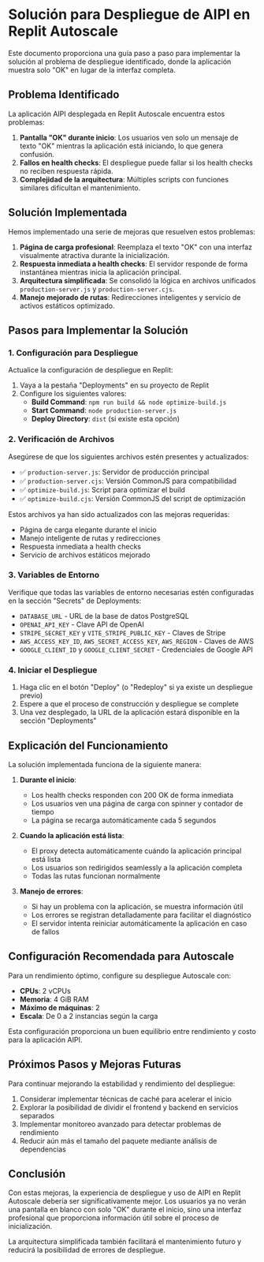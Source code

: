 # Solución para Despliegue de AIPI en Replit Autoscale

Este documento proporciona una guía paso a paso para implementar la solución al problema de despliegue identificado, donde la aplicación muestra solo "OK" en lugar de la interfaz completa.

## Problema Identificado

La aplicación AIPI desplegada en Replit Autoscale encuentra estos problemas:

1. **Pantalla "OK" durante inicio**: Los usuarios ven solo un mensaje de texto "OK" mientras la aplicación está iniciando, lo que genera confusión.
2. **Fallos en health checks**: El despliegue puede fallar si los health checks no reciben respuesta rápida.
3. **Complejidad de la arquitectura**: Múltiples scripts con funciones similares dificultan el mantenimiento.

## Solución Implementada

Hemos implementado una serie de mejoras que resuelven estos problemas:

1. **Página de carga profesional**: Reemplaza el texto "OK" con una interfaz visualmente atractiva durante la inicialización.
2. **Respuesta inmediata a health checks**: El servidor responde de forma instantánea mientras inicia la aplicación principal.
3. **Arquitectura simplificada**: Se consolidó la lógica en archivos unificados `production-server.js` y `production-server.cjs`.
4. **Manejo mejorado de rutas**: Redirecciones inteligentes y servicio de activos estáticos optimizado.

## Pasos para Implementar la Solución

### 1. Configuración para Despliegue

Actualice la configuración de despliegue en Replit:

1. Vaya a la pestaña "Deployments" en su proyecto de Replit
2. Configure los siguientes valores:
   - **Build Command**: `npm run build && node optimize-build.js`
   - **Start Command**: `node production-server.js`
   - **Deploy Directory**: `dist` (si existe esta opción)

### 2. Verificación de Archivos

Asegúrese de que los siguientes archivos estén presentes y actualizados:

- ✅ `production-server.js`: Servidor de producción principal
- ✅ `production-server.cjs`: Versión CommonJS para compatibilidad
- ✅ `optimize-build.js`: Script para optimizar el build
- ✅ `optimize-build.cjs`: Versión CommonJS del script de optimización

Estos archivos ya han sido actualizados con las mejoras requeridas:
- Página de carga elegante durante el inicio
- Manejo inteligente de rutas y redirecciones
- Respuesta inmediata a health checks
- Servicio de archivos estáticos mejorado

### 3. Variables de Entorno

Verifique que todas las variables de entorno necesarias estén configuradas en la sección "Secrets" de Deployments:

- `DATABASE_URL` - URL de la base de datos PostgreSQL
- `OPENAI_API_KEY` - Clave API de OpenAI
- `STRIPE_SECRET_KEY` y `VITE_STRIPE_PUBLIC_KEY` - Claves de Stripe
- `AWS_ACCESS_KEY_ID`, `AWS_SECRET_ACCESS_KEY`, `AWS_REGION` - Claves de AWS
- `GOOGLE_CLIENT_ID` y `GOOGLE_CLIENT_SECRET` - Credenciales de Google API

### 4. Iniciar el Despliegue

1. Haga clic en el botón "Deploy" (o "Redeploy" si ya existe un despliegue previo)
2. Espere a que el proceso de construcción y despliegue se complete
3. Una vez desplegado, la URL de la aplicación estará disponible en la sección "Deployments"

## Explicación del Funcionamiento

La solución implementada funciona de la siguiente manera:

1. **Durante el inicio**:
   - Los health checks responden con 200 OK de forma inmediata
   - Los usuarios ven una página de carga con spinner y contador de tiempo
   - La página se recarga automáticamente cada 5 segundos

2. **Cuando la aplicación está lista**:
   - El proxy detecta automáticamente cuándo la aplicación principal está lista
   - Los usuarios son redirigidos seamlessly a la aplicación completa
   - Todas las rutas funcionan normalmente

3. **Manejo de errores**:
   - Si hay un problema con la aplicación, se muestra información útil
   - Los errores se registran detalladamente para facilitar el diagnóstico
   - El servidor intenta reiniciar automáticamente la aplicación en caso de fallos

## Configuración Recomendada para Autoscale

Para un rendimiento óptimo, configure su despliegue Autoscale con:

- **CPUs**: 2 vCPUs
- **Memoria**: 4 GiB RAM
- **Máximo de máquinas**: 2
- **Escala**: De 0 a 2 instancias según la carga

Esta configuración proporciona un buen equilibrio entre rendimiento y costo para la aplicación AIPI.

## Próximos Pasos y Mejoras Futuras

Para continuar mejorando la estabilidad y rendimiento del despliegue:

1. Considerar implementar técnicas de caché para acelerar el inicio
2. Explorar la posibilidad de dividir el frontend y backend en servicios separados
3. Implementar monitoreo avanzado para detectar problemas de rendimiento
4. Reducir aún más el tamaño del paquete mediante análisis de dependencias

## Conclusión

Con estas mejoras, la experiencia de despliegue y uso de AIPI en Replit Autoscale debería ser significativamente mejor. Los usuarios ya no verán una pantalla en blanco con solo "OK" durante el inicio, sino una interfaz profesional que proporciona información útil sobre el proceso de inicialización.

La arquitectura simplificada también facilitará el mantenimiento futuro y reducirá la posibilidad de errores de despliegue.